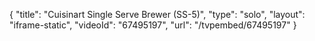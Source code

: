 {
    "title": "Cuisinart Single Serve Brewer (SS-5)",
    "type": "solo",
    "layout": "iframe-static",
    "videoId": "67495197",
    "url": "\/tvpembed\/67495197"
}